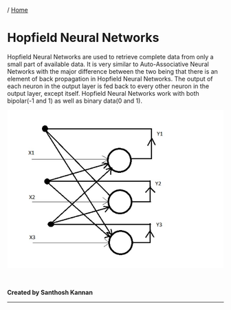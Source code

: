 / [Home](index.md)

# Hopfield Neural Networks

Hopfield Neural Networks are used to retrieve complete data from only a small part of available data. It is very similar to Auto-Associative Neural Networks with the major difference between the two being that there is an element of back propagation in Hopfield Neural Networks. The output of each neuron in the output layer is fed back to every other neuron in the output layer, except itself. Hopfield Neural Networks work with both bipolar(-1 and 1) as well as binary data(0 and 1).

![Hopfield Neural Networks](images/hopfield-neural-networks.jpg "Hopfield Neural Networks")

<br>

**Created by Santhosh Kannan**

---

<br>
